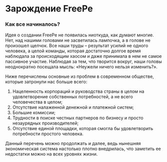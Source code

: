 # Зарождение FreePe


### Как все начиналось?



Идея о создании FreePe не появилась ниоткуда, как думают многие. Нет, над нашими головами не засветилась лампочка, а в голове не произошел щелчок. Все наши труды – результат усилий не одного человека, а целой команды, которая достаточно долгое время наблюдала за происходящим хаосом и даже принимала в нем не самое пассивное участие. Наблюдая за тем, что творится вокруг, наши головы неоднократно посещала мысль: «Неужели ничего нельзя изменить?». 

Ниже перечислены основные из проблем в современном обществе, которые затронули нас больше всего:
1.	Нацеленность корпораций и руководства страны в целом на удовлетворение собственных потребностей, а не всего человечества в целом; 
2.	Отсутствие налаженной денежной и платежной систем;
3.	Большие комиссии;
4.	Трудности в поиске честных партнеров по бизнесу и просто незаурядных производителей;
5.	Отсутствие единой площадки, которая смогла бы удовлетворить потребности простого человека.

Данный перечень можно продолжать и далее, ведь нынешняя экономическая система настолько плотно внедрилась, что заметить ее недостатки можно на всех уровнях жизни. 



